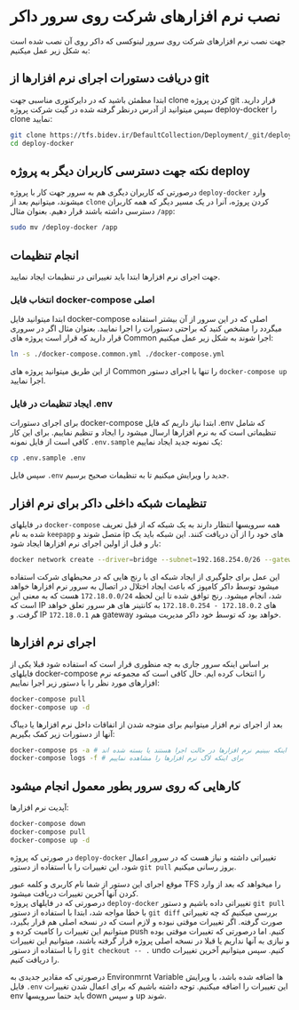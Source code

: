 # نصب نرم افزارهای شرکت روی سرور داکر
جهت نصب نرم افزارهای شرکت روی سرور لینوکسی که داکر روی آن نصب شده است به شکل زیر عمل میکنیم:

## دریافت دستورات اجرای نرم افزارها از git
ابتدا مطمئن باشید که در دایرکتوری مناسبی جهت clone کردن پروژه git قرار دارید.
سپس میتوانید از آدرس درنظر گرفته شده در گیت شرکت پروژه deploy-docker را clone نمایید:

```sh
git clone https://tfs.bidev.ir/DefaultCollection/Deployment/_git/deploy-docker
cd deploy-docker
```

## نکته جهت دسترسی کاربران دیگر به پروژه deploy
درصورتی که کاربران دیگری هم به سرور جهت کار با پروژه `deploy-docker` وارد میشوند، میتوانیم بعد از `clone` کردن پروژه، آنرا در یک مسیر دیگر که همه کاربران دسترسی داشته باشند قرار دهیم. بعنوان مثال `/app`:
```sh
sudo mv /deploy-docker /app
```

## انجام تنظیمات
جهت اجرای نرم افزارها ابتدا باید تغییراتی در تنظیمات ایجاد نمایید.

### انتخاب فایل docker-compose اصلی
ابتدا میتوانید فایل docker-compose اصلی که در این سرور از آن بیشتر استفاده میگردد را مشخص کنید که براحتی دستورات را اجرا نمایید.
بعنوان مثال اگر در سروری قرار دارید که قرار است پروژه های Common اجرا شوند به شکل زیر عمل میکنیم:
```sh
ln -s ./docker-compose.common.yml ./docker-compose.yml
```
از این طریق میتوانید پروژه های Common را تنها با اجرای دستور `docker-compose up` اجرا نمایید.

### ایجاد تنظیمات در فایل .env
برای اجرای دستورات docker-compose ابتدا نیاز داریم که فایل .env که شامل تنظیماتی است که به نرم افزارها ارسال میشود را ایجاد و تنظیم نماییم.
برای این کار کافی است از فایل نمونه `.env.sample` یک نمونه جدید ایجاد نماییم:
```sh
cp .env.sample .env
```
سپس فایل `.env` جدید را ویرایش میکنیم تا به تنظیمات صحیح برسیم.

## تنظیمات شبکه داخلی داکر برای نرم افزار
در فایلهای `docker-compose` همه سرویسها انتظار دارند به یک شبکه که از قبل تعریف شده به نام `keepapp` متصل شوند و ip های خود را از آن دریافت کنند. این شبکه باید یک بار و قبل از اولین اجرای نرم افزارها ایجاد شود:
```sh
docker network create --driver=bridge --subnet=192.168.254.0/26 --gateway=192.168.254.1 keepapp
```
این عمل برای جلوگیری از ایجاد شبکه ای با رنج هایی که در محیطهای شرکت استفاده میشود توسط داکر کامپوز که باعث ایجاد اختلال در اتصال به سرور نرم افزارها خواهد شد، انجام میشود. رنج توافق شده تا این لحظه `172.18.0.0/24` هست که به معنی این است که IP های `172.18.0.2 - 172.18.0.254` به کانتینر های هر سرور تعلق خواهد گرفت. و IP `172.18.0.1` هم gateway خواهد بود که توسط خود داکر مدیریت میشود.

## اجرای نرم افزارها
بر اساس اینکه سرور جاری به چه منظوری قرار است که استفاده شود قبلا یکی از فایلهای docker-compose را انتخاب کرده ایم.
حال کافی است که مجموعه نرم افزارهای مورد نظر را با دستور زیر اجرا نماییم:
```sh
docker-compose pull
docker-compose up -d
```
بعد از اجرای نرم افزار میتوانیم برای متوجه شدن از اتفاقات داخل نرم افزارها یا دیباگ آنها از دستورات زیر کمک بگیریم:
```sh
docker-compose ps -a # برای اینکه ببینیم نرم افزارها در حالت اجرا هستند یا بسته شده اند
docker-compose logs -f # برای اینکه لاگ نرم افزارها را مشاهده نماییم
```

## کارهایی که روی سرور بطور معمول انجام میشود
آپدیت نرم افزارها:
```sh
docker-compose down
docker-compose pull
docker-compose up -d
```
در صورتی که پروژه `deploy-docker` تغییراتی داشته و نیاز هست که در سرور اعمال شود، این تغییرات را با استفاده از دستور `git pull` بروز رسانی میکنیم.  

موقع اجرای این دستور از شما نام کاربری و کلمه عبور TFS را میخواهد که بعد از وارد کردن آنها آخرین تغییرات دریافت میشود.  
درصورتی که در فایلهای پروژه `deploy-docker` تغییراتی داده باشیم و دستور `git pull` با خطا مواجه شد،
ابتدا با استفاده از دستور `git diff` بررسی میکنیم که چه تغییراتی صورت گرفته. اگر تغییرات موقتی نبوده و لازم است که در نسخه اصلی هم قرار بگیرد، میتوانیم این تغییرات را کامیت کرده و push کنیم. اما درصورتی که تغییرات موقتی بوده و نیازی به آنها نداریم یا قبلا در نسخه اصلی پروژه قرار گرفته باشند، میتوانیم این تغییرات را با استفاده از دستور `git checkout -- .` undo کنیم.
سپس میتوانیم آخرین تغییرات را دریافت کنیم.  

درصورتی که مقادیر جدیدی به Environmrnt Variable ها اضافه شده باشد، با ویرایش فایل `.env` این تغییرات را اضافه میکنیم.
توجه داشته باشیم که برای اعمال شدن تغییرات env باید حتما سرویسها down و سپس up شوند.
